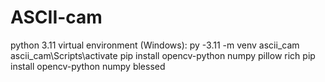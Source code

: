 # ASCII-cam

python 3.11 virtual environment (Windows):
py -3.11 -m venv ascii_cam
ascii_cam\Scripts\activate
pip install opencv-python numpy pillow rich
pip install opencv-python numpy blessed